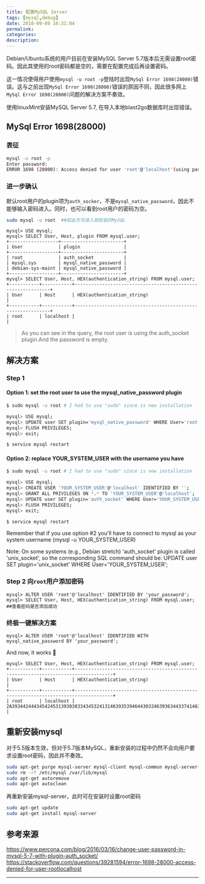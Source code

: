 ```yaml
---
title: 配置MySQL Server
tags: [mysql,debug]
date: 2018-09-09 16:31:04
permalink:
categories:
description:
---
```

<p class="description">Debian/Ubuntu系统的用户目前在安装MySQL Server 5.7版本后无需设置root密码。因此其使用的root密码都是空的，需要在配置完成后再设置密码。</p>

<!-- more -->

这一情况使得用户使用`mysql -u root -p`登陆时出现`MySql Error 1698(28000)`错误。这与之前出现`MySql Error 1698(28000)`错误的原因不同，因此很多网上`MySql Error 1698(28000)`问题的解决方案不奏效。

使用linuxMint安装MySQL Server 5.7, 在导入本地blast2go数据库时出现错误。

## MySql Error 1698(28000)

### 表征

```bash
mysql -u root -p
Enter password: 
ERROR 1698 (28000): Access denied for user 'root'@'localhost'(using password: NO)
```

### 进一步确认

默认root用户的plugin项为`auth_socker`，不是`mysql_native_password`，因此不能够输入密码进入。同时，也可以看到root用户的密码为空。

```bash
sudo mysql -u root	##如此方可进入刚安装的MySQL
```

```mysql
mysql> USE mysql;
mysql> SELECT User, Host, plugin FROM mysql.user;
+------------------+-----------------------+
| User             | plugin                |
+------------------+-----------------------+
| root             | auth_socket           |
| mysql.sys        | mysql_native_password |
| debian-sys-maint | mysql_native_password |
+------------------+-----------------------+
mysql> SELECT User, Host, HEX(authentication_string) FROM mysql.user;
+-----------+-----------+-------------------------------------------------------------+
| User      | Host      | HEX(authentication_string)                                  |
+-----------+-----------+-------------------------------------------------------------+
| root      | localhost |                                                             |
```

> As you can see in the query, the root user is using the auth_socket plugin.And the password is empty.

## 解决方案

### Step 1 

#### Option 1: set the root user to use the mysql_native_password plugin

```bash
$ sudo mysql -u root # I had to use "sudo" since is new installation

mysql> USE mysql;
mysql> UPDATE user SET plugin='mysql_native_password' WHERE User='root';
mysql> FLUSH PRIVILEGES;
mysql> exit;

$ service mysql restart
```

#### Option 2: replace YOUR_SYSTEM_USER with the username you have

```bash
$ sudo mysql -u root # I had to use "sudo" since is new installation

mysql> USE mysql;
mysql> CREATE USER 'YOUR_SYSTEM_USER'@'localhost' IDENTIFIED BY '';
mysql> GRANT ALL PRIVILEGES ON *.* TO 'YOUR_SYSTEM_USER'@'localhost';
mysql> UPDATE user SET plugin='auth_socket' WHERE User='YOUR_SYSTEM_USER';
mysql> FLUSH PRIVILEGES;
mysql> exit;

$ service mysql restart
```

Remember that if you use option #2 you'll have to connect to mysql as your system username (mysql -u YOUR_SYSTEM_USER)

Note: On some systems (e.g., Debian stretch) 'auth_socket' plugin is called 'unix_socket', so the corresponding SQL command should be: UPDATE user SET plugin='unix_socket' WHERE User='YOUR_SYSTEM_USER';

### Step 2 向`root`用户添加密码

```mysql
mysql> ALTER USER 'root'@'localhost' IDENTIFIED BY 'your_password';
mysql> SELECT User, Host, HEX(authentication_string) FROM mysql.user;   ##查看密码是否添加成功
```

### 终极一键解决方案

```mysql
mysql> ALTER USER 'root'@'localhost' IDENTIFIED WITH mysql_native_password BY 'your_password';
```

And now, it works 🙂

```mysql
mysql> SELECT User, Host, HEX(authentication_string) FROM mysql.user;
+-----------+-----------+------------------------------------------------------------------------------------+
| User      | Host      | HEX(authentication_string)                                                         |
+-----------+-----------+------------------------------------------------------------------------------------+
| root      | localhost | 2A39344244434542453139303833434532413146393539464430324639363443374146344346433239 |
```

## 重新安装mysql

对于5.5版本生效，但对于5.7版本MySQL，重新安装的过程中仍然不会向用户要求设置root密码，因此并不奏效。

```bash
sudo apt-get purge mysql-server mysql-client mysql-common mysql-server-core-5.5 mysql-client-core-5.5
sudo rm -rf /etc/mysql /var/lib/mysql
sudo apt-get autoremove
sudo apt-get autoclean
```

再重新安装mysql-server，此时可在安装时设置root密码

```bash
sudo apt-get update
sudo apt-get install mysql-server
```

## 参考来源

https://www.percona.com/blog/2016/03/16/change-user-password-in-mysql-5-7-with-plugin-auth_socket/
https://stackoverflow.com/questions/39281594/error-1698-28000-access-denied-for-user-rootlocalhost

<hr />